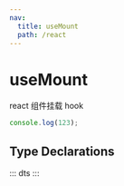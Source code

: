 ```yaml
---
nav:
  title: useMount
  path: /react
---
```


# useMount

react 组件挂载 hook

```typescript
console.log(123);
```

## Type Declarations

::: dts :::

